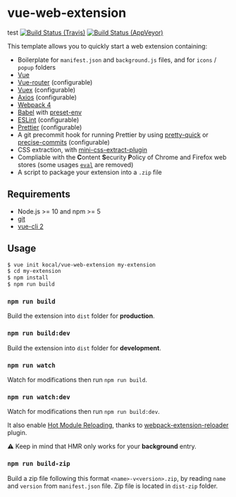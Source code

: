 # vue-web-extension
test
[![Build Status (Travis)](https://travis-ci.org/Kocal/vue-web-extension.svg?branch=master)](https://travis-ci.org/Kocal/vue-web-extension)
[![Build Status (AppVeyor)](https://ci.appveyor.com/api/projects/status/huaoxwvqcoyx2x08/branch/master?svg=true)](https://ci.appveyor.com/project/Kocal/vue-web-extension/branch/master)

This template allows you to quickly start a web extension containing:

- Boilerplate for `manifest.json` and `background.js` files, and for `icons` / `popup` folders
- [Vue](https://github.com/vuejs/vue)
- [Vue-router](https://github.com/vuejs/vue-router) (configurable)
- [Vuex](https://github.com/vuejs/vuex) (configurable)
- [Axios](https://github.com/axios/axios) (configurable)
- [Webpack 4](https://github.com/webpack/webpack)
- [Babel](https://github.com/babel/babel) with [preset-env](https://github.com/babel/babel/tree/master/packages/babel-preset-env)
- [ESLint](https://github.com/eslint/eslint) (configurable)
- [Prettier](https://github.com/prettier/prettier) (configurable)
- A git precommit hook for running Prettier by using [pretty-quick](https://github.com/azz/pretty-quick) or [precise-commits](https://github.com/nrwl/precise-commits) (configurable)
- CSS extraction, with [mini-css-extract-plugin](https://github.com/webpack-contrib/mini-css-extract-plugin)
- Compliable with the **C**ontent **S**ecurity **P**olicy of Chrome and Firefox web stores (some usages [`eval`](https://developer.mozilla.org/en-US/docs/Web/JavaScript/Reference/Global_Objects/eval) are removed)
- A script to package your extension into a `.zip` file

## Requirements

- Node.js >= 10 and npm >= 5
- [git](https://git-scm.com)
- [vue-cli 2](https://github.com/vuejs/vue-cli/tree/v2)

## Usage

```bash
$ vue init kocal/vue-web-extension my-extension
$ cd my-extension
$ npm install
$ npm run build
```

### `npm run build`

Build the extension into `dist` folder for **production**.

### `npm run build:dev`

Build the extension into `dist` folder for **development**.

### `npm run watch`

Watch for modifications then run `npm run build`.

### `npm run watch:dev`

Watch for modifications then run `npm run build:dev`.

It also enable [Hot Module Reloading](https://webpack.js.org/concepts/hot-module-replacement), thanks to [webpack-extension-reloader](https://github.com/rubenspgcavalcante/webpack-extension-reloader) plugin.

:warning: Keep in mind that HMR only works for your **background** entry.

### `npm run build-zip`

Build a zip file following this format `<name>-v<version>.zip`, by reading `name` and `version` from `manifest.json` file.
Zip file is located in `dist-zip` folder.
